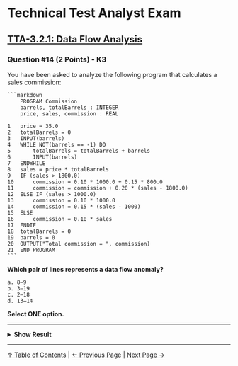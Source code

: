 # Technical Test Analyst Exam

## [TTA-3.2.1: Data Flow Analysis](../3-static-and-dynamic-analysis/3.2-static-analysis.md#322-data-flow-analysis)

### Question #14 (2 Points) - K3

You have been asked to analyze the following program that calculates a sales commission:

    ```markdown
        PROGRAM Commission
        barrels, totalBarrels : INTEGER
        price, sales, commission : REAL

    1   price = 35.0
    2   totalBarrels = 0
    3   INPUT(barrels)
    4   WHILE NOT(barrels == -1) DO
    5       totalBarrels = totalBarrels + barrels
    6       INPUT(barrels)
    7   ENDWHILE
    8   sales = price * totalBarrels
    9   IF (sales > 1800.0)
    10      commission = 0.10 * 1000.0 + 0.15 * 800.0
    11      commission = commission + 0.20 * (sales - 1800.0)
    12  ELSE IF (sales > 1000.0)
    13      commission = 0.10 * 1000.0
    14      commission = 0.15 * (sales - 1000)
    15  ELSE
    16      commission = 0.10 * sales
    17  ENDIF
    18  totalBarrels = 0
    19  barrels = 0
    20  OUTPUT("Total commission = ", commission)
    21  END PROGRAM
    ```

**Which pair of lines represents a data flow anomaly?**

    a. 8–9
    b. 3–19
    c. 2–18
    d. 13–14

**Select ONE option.**

---

<details>
<summary><strong>Show Result</strong></summary>

#### Correct Answer: d

    a. Is not correct. This pair represents a correct definition-use (du) sequence for sales
    b. Is not correct. Barrels is defined at line 3 and used at line 4, so the definition at line 19 takes place after a use. A use then definition
    sequence is not an anomaly
    c. Is not correct. totalBarrels is defined at line 2, then may be used at line 5, and is used at line 8, so the definition at line 18 takes place after a use of totalBarrels – a use then definition sequence is not an anomaly
    d. Is correct. At line 13 commission is defined and then in line 14 it is defined again, without any use between these two definitions. This is a definition-definition sequence, which is an anomaly

</details>

---

[↑ Table of Contents](../../README.md#table-of-contents) | [← Previous Page](question-13.md) | [Next Page →](question-15.md)
